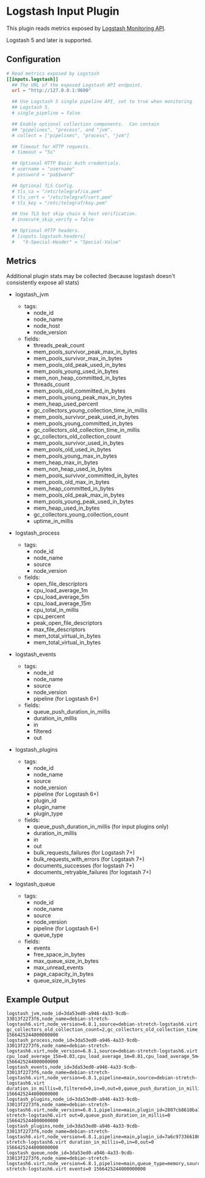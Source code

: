 # Logstash Input Plugin

This plugin reads metrics exposed by [Logstash Monitoring
API](https://www.elastic.co/guide/en/logstash/current/monitoring-logstash.html).

Logstash 5 and later is supported.

## Configuration

```toml @sample.conf
# Read metrics exposed by Logstash
[[inputs.logstash]]
  ## The URL of the exposed Logstash API endpoint.
  url = "http://127.0.0.1:9600"

  ## Use Logstash 5 single pipeline API, set to true when monitoring
  ## Logstash 5.
  # single_pipeline = false

  ## Enable optional collection components.  Can contain
  ## "pipelines", "process", and "jvm".
  # collect = ["pipelines", "process", "jvm"]

  ## Timeout for HTTP requests.
  # timeout = "5s"

  ## Optional HTTP Basic Auth credentials.
  # username = "username"
  # password = "pa$$word"

  ## Optional TLS Config.
  # tls_ca = "/etc/telegraf/ca.pem"
  # tls_cert = "/etc/telegraf/cert.pem"
  # tls_key = "/etc/telegraf/key.pem"

  ## Use TLS but skip chain & host verification.
  # insecure_skip_verify = false

  ## Optional HTTP headers.
  # [inputs.logstash.headers]
  #   "X-Special-Header" = "Special-Value"
```

## Metrics

Additional plugin stats may be collected (because logstash doesn't consistently
expose all stats)

- logstash_jvm
  - tags:
    - node_id
    - node_name
    - node_host
    - node_version
  - fields:
    - threads_peak_count
    - mem_pools_survivor_peak_max_in_bytes
    - mem_pools_survivor_max_in_bytes
    - mem_pools_old_peak_used_in_bytes
    - mem_pools_young_used_in_bytes
    - mem_non_heap_committed_in_bytes
    - threads_count
    - mem_pools_old_committed_in_bytes
    - mem_pools_young_peak_max_in_bytes
    - mem_heap_used_percent
    - gc_collectors_young_collection_time_in_millis
    - mem_pools_survivor_peak_used_in_bytes
    - mem_pools_young_committed_in_bytes
    - gc_collectors_old_collection_time_in_millis
    - gc_collectors_old_collection_count
    - mem_pools_survivor_used_in_bytes
    - mem_pools_old_used_in_bytes
    - mem_pools_young_max_in_bytes
    - mem_heap_max_in_bytes
    - mem_non_heap_used_in_bytes
    - mem_pools_survivor_committed_in_bytes
    - mem_pools_old_max_in_bytes
    - mem_heap_committed_in_bytes
    - mem_pools_old_peak_max_in_bytes
    - mem_pools_young_peak_used_in_bytes
    - mem_heap_used_in_bytes
    - gc_collectors_young_collection_count
    - uptime_in_millis

- logstash_process
  - tags:
    - node_id
    - node_name
    - source
    - node_version
  - fields:
    - open_file_descriptors
    - cpu_load_average_1m
    - cpu_load_average_5m
    - cpu_load_average_15m
    - cpu_total_in_millis
    - cpu_percent
    - peak_open_file_descriptors
    - max_file_descriptors
    - mem_total_virtual_in_bytes
    - mem_total_virtual_in_bytes

- logstash_events
  - tags:
    - node_id
    - node_name
    - source
    - node_version
    - pipeline (for Logstash 6+)
  - fields:
    - queue_push_duration_in_millis
    - duration_in_millis
    - in
    - filtered
    - out

- logstash_plugins
  - tags:
    - node_id
    - node_name
    - source
    - node_version
    - pipeline (for Logstash 6+)
    - plugin_id
    - plugin_name
    - plugin_type
  - fields:
    - queue_push_duration_in_millis (for input plugins only)
    - duration_in_millis
    - in
    - out
    - bulk_requests_failures (for Logstash 7+)
    - bulk_requests_with_errors (for Logstash 7+)
    - documents_successes (for logstash 7+)
    - documents_retryable_failures (for logstash 7+)

- logstash_queue
  - tags:
    - node_id
    - node_name
    - source
    - node_version
    - pipeline (for Logstash 6+)
    - queue_type
  - fields:
    - events
    - free_space_in_bytes
    - max_queue_size_in_bytes
    - max_unread_events
    - page_capacity_in_bytes
    - queue_size_in_bytes

## Example Output

```shell
logstash_jvm,node_id=3da53ed0-a946-4a33-9cdb-33013f2273f6,node_name=debian-stretch-logstash6.virt,node_version=6.8.1,source=debian-stretch-logstash6.virt gc_collectors_old_collection_count=2,gc_collectors_old_collection_time_in_millis=100,gc_collectors_young_collection_count=26,gc_collectors_young_collection_time_in_millis=1028,mem_heap_committed_in_bytes=1056309248,mem_heap_max_in_bytes=1056309248,mem_heap_used_in_bytes=207216328,mem_heap_used_percent=19,mem_non_heap_committed_in_bytes=160878592,mem_non_heap_used_in_bytes=140838184,mem_pools_old_committed_in_bytes=899284992,mem_pools_old_max_in_bytes=899284992,mem_pools_old_peak_max_in_bytes=899284992,mem_pools_old_peak_used_in_bytes=189468088,mem_pools_old_used_in_bytes=189468088,mem_pools_survivor_committed_in_bytes=17432576,mem_pools_survivor_max_in_bytes=17432576,mem_pools_survivor_peak_max_in_bytes=17432576,mem_pools_survivor_peak_used_in_bytes=17432576,mem_pools_survivor_used_in_bytes=12572640,mem_pools_young_committed_in_bytes=139591680,mem_pools_young_max_in_bytes=139591680,mem_pools_young_peak_max_in_bytes=139591680,mem_pools_young_peak_used_in_bytes=139591680,mem_pools_young_used_in_bytes=5175600,threads_count=20,threads_peak_count=24,uptime_in_millis=739089 1566425244000000000
logstash_process,node_id=3da53ed0-a946-4a33-9cdb-33013f2273f6,node_name=debian-stretch-logstash6.virt,node_version=6.8.1,source=debian-stretch-logstash6.virt cpu_load_average_15m=0.03,cpu_load_average_1m=0.01,cpu_load_average_5m=0.04,cpu_percent=0,cpu_total_in_millis=83230,max_file_descriptors=16384,mem_total_virtual_in_bytes=3689132032,open_file_descriptors=118,peak_open_file_descriptors=118 1566425244000000000
logstash_events,node_id=3da53ed0-a946-4a33-9cdb-33013f2273f6,node_name=debian-stretch-logstash6.virt,node_version=6.8.1,pipeline=main,source=debian-stretch-logstash6.virt duration_in_millis=0,filtered=0,in=0,out=0,queue_push_duration_in_millis=0 1566425244000000000
logstash_plugins,node_id=3da53ed0-a946-4a33-9cdb-33013f2273f6,node_name=debian-stretch-logstash6.virt,node_version=6.8.1,pipeline=main,plugin_id=2807cb8610ba7854efa9159814fcf44c3dda762b43bd088403b30d42c88e69ab,plugin_name=beats,plugin_type=input,source=debian-stretch-logstash6.virt out=0,queue_push_duration_in_millis=0 1566425244000000000
logstash_plugins,node_id=3da53ed0-a946-4a33-9cdb-33013f2273f6,node_name=debian-stretch-logstash6.virt,node_version=6.8.1,pipeline=main,plugin_id=7a6c973366186a695727c73935634a00bccd52fceedf30d0746983fce572d50c,plugin_name=file,plugin_type=output,source=debian-stretch-logstash6.virt duration_in_millis=0,in=0,out=0 1566425244000000000
logstash_queue,node_id=3da53ed0-a946-4a33-9cdb-33013f2273f6,node_name=debian-stretch-logstash6.virt,node_version=6.8.1,pipeline=main,queue_type=memory,source=debian-stretch-logstash6.virt events=0 1566425244000000000
```
